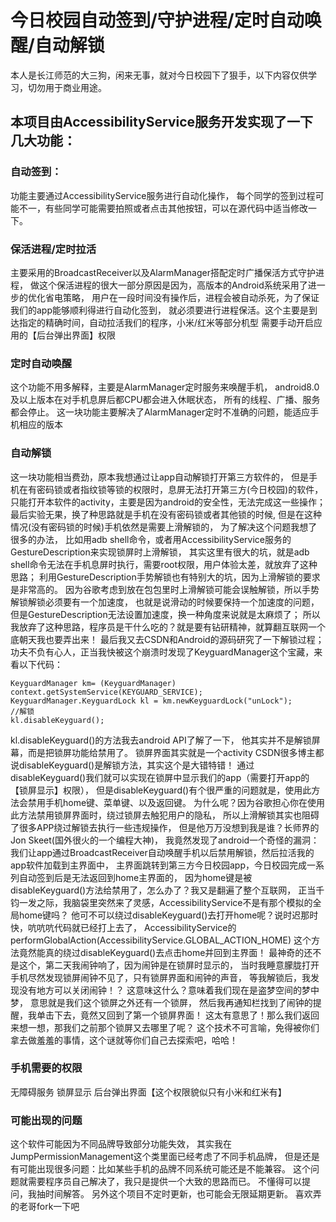 # 今日校园自动签到/守护进程/定时自动唤醒/自动解锁
本人是长江师范的大三狗，闲来无事，就对今日校园下了狠手，以下内容仅供学习，切勿用于商业用途。

## 本项目由AccessibilityService服务开发实现了一下几大功能： 
### 自动签到： 
功能主要通过AccessibilityService服务进行自动化操作， 
每个同学的签到过程可能不一，有些同学可能需要拍照或者点击其他按钮，可以在源代码中适当修改一下。 
### 保活进程/定时拉活 
主要采用的BroadcastReceiver以及AlarmManager搭配定时广播保活方式守护进程， 
做这个保活进程的很大一部分原因是因为，高版本的Android系统采用了进一步的优化省电策略， 
用户在一段时间没有操作后，进程会被自动杀死，为了保证我们的app能够顺利得进行自动化签到， 
就必须要进行进程保活。这个主要是到达指定的精确时间，自动拉活我们的程序，小米/红米等部分机型 
需要手动开启应用的【后台弹出界面】权限 
###  定时自动唤醒
这个功能不用多解释，主要是AlarmManager定时服务来唤醒手机，
android8.0及以上版本在对手机息屏后都CPU都会进入休眠状态，
所有的线程、广播、服务都会停止。
这一块功能主要解决了AlarmManager定时不准确的问题，能适应手机相应的版本
### 自动解锁 
这一块功能相当费劲，原本我想通过让app自动解锁打开第三方软件的，
但是手机在有密码锁或者指纹锁等锁的权限时，息屏无法打开第三方(今日校园)的软件，
只能打开本软件的activity，主要是因为android的安全性，无法完成这一些操作；
最后实验无果，换了种思路就是手机在没有密码锁或者其他锁的时候,
但是在这种情况(没有密码锁的时候)手机依然是需要上滑解锁的，
为了解决这个问题我想了很多的办法，
比如用adb shell命令，或者用AccessibilityService服务的GestureDescription来实现锁屏时上滑解锁，
其实这里有很大的坑，就是adb shell命令无法在手机息屏时执行，需要root权限，用户体验太差，就放弃了这种思路；
利用GestureDescription手势解锁也有特别大的坑，因为上滑解锁的要求是非常高的。
因为谷歌考虑到放在包包里时上滑解锁可能会误触解锁，所以手势解锁解锁必须要有一个加速度，
也就是说滑动的时候要保持一个加速度的问题，但是GestureDescription无法设置加速度，换一种角度来说就是太麻烦了；
所以我放弃了这种思路，程序员是干什么吃的？就是要有钻研精神，就算翻互联网一个底朝天我也要弄出来！
最后我又去CSDN和Android的源码研究了一下解锁过程；
功夫不负有心人，正当我快被这个崩溃时发现了KeyguardManager这个宝藏，来看以下代码：
```
KeyguardManager km= (KeyguardManager) context.getSystemService(KEYGUARD_SERVICE);
KeyguardManager.KeyguardLock kl = km.newKeyguardLock("unLock");
//解锁
kl.disableKeyguard();
```
kl.disableKeyguard()的方法我去android API了解了一下，
他其实并不是解锁屏幕，而是把锁屏功能给禁用了。
锁屏界面其实就是一个activity
CSDN很多博主都说disableKeyguard()是解锁方法，其实这个是大错特错！
通过disableKeyguard()我们就可以实现在锁屏中显示我们的app（需要打开app的【锁屏显示】权限），
但是disableKeyguard()有个很严重的问题就是，使用此方法会禁用手机home键、菜单键、以及返回键。
为什么呢？因为谷歌担心你在使用此方法禁用锁屏界面时，绕过锁屏去触犯用户的隐私，
所以上滑解锁其实也阻碍了很多APP绕过解锁去执行一些违规操作，
但是他万万没想到我是谁？长师界的Jon Skeet(国外很火的一个编程大神)，
我竟然发现了android一个奇怪的漏洞：
我们让app通过BroadcastReceiver自动唤醒手机以后禁用解锁，然后拉活我的app软件加载到主界面中，
主界面跳转到第三方今日校园app，今日校园完成一系列自动签到后是无法返回到home主界面的，
因为home键是被disableKeyguard()方法给禁用了，怎么办了？我又是翻遍了整个互联网，
正当千钧一发之际，我脑袋里突然来了灵感，AccessibilityService不是有那个模拟的全局home键吗？
他可不可以绕过disableKeyguard()去打开home呢？说时迟那时快，吭吭吭代码就已经打上去了，
AccessibilityService的performGlobalAction(AccessibilityService.GLOBAL_ACTION_HOME)
这个方法竟然能真的绕过disableKeyguard()去点击home并回到主界面！
最神奇的还不是这个，第二天我闹钟响了，因为闹钟是在锁屏时显示的，
当时我睡意朦胧打开手机尽然发现锁屏闹钟不见了，只有锁屏界面和闹钟的声音，
等我解锁后，我发现没有地方可以关闭闹钟！？
这意味这什么？意味着我们现在是盗梦空间的梦中梦，
意思就是我们这个锁屏之外还有一个锁屏，
然后我再通知栏找到了闹钟的提醒，我单击下去，竟然又回到了第一个锁屏界面！
这太有意思了！那么我们返回来想一想，那我们之前那个锁屏又去哪里了呢？
这个技术不可言喻，免得被你们拿去做羞羞的事情，这个谜就等你们自己去探索吧，哈哈！

### 手机需要的权限
无障碍服务
锁屏显示
后台弹出界面【这个权限貌似只有小米和红米有】

### 可能出现的问题
这个软件可能因为不同品牌导致部分功能失效，
其实我在JumpPermissionManagement这个类里面已经考虑了不同手机品牌，
但是还是有可能出现很多问题：比如某些手机的品牌不同系统可能还是不能兼容。
这个问题就需要程序员自己解决了，我只是提供一个大致的思路而已。
不懂得可以提问，我抽时间解答。
另外这个项目不定时更新，也可能会无限延期更新。
喜欢弄的老哥fork一下吧


